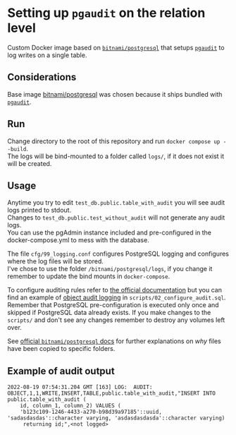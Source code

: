 # Setting up `pgaudit` on the relation level

Custom Docker image based on [`bitnami/postgresql`](https://hub.docker.com/r/bitnami/postgresql/) that setups [`pgaudit`](https://github.com/pgaudit/pgaudit) to log writes on a single table.

## Considerations

Base image [bitnami/postgresql](https://hub.docker.com/r/bitnami/postgresql/) was chosen because it ships bundled with [`pgaudit`](https://github.com/pgaudit/pgaudit).

## Run

Change directory to the root of this repository and run `docker compose up --build`.  
The logs will be bind-mounted to a folder called `logs/`, if it does not exist it will be created.

## Usage

Anytime you try to edit `test_db.public.table_with_audit` you will see audit logs printed to stdout.  
Changes to `test_db.public.test_without_audit` will not generate any audit logs.  
You can use the pgAdmin instance included and pre-configured in the docker-compose.yml to mess with the database.

The file `cfg/99_logging.conf` configures PostgreSQL logging and configures where the log files will be stored.  
I've chose to use the folder `/bitnami/postgresql/logs`, if you change it remember to update the bind mounts in `docker-compose`.

To configure auditing rules refer to [the official documentation](https://github.com/pgaudit/pgaudit) but you can find an example of [object audit logging](https://github.com/pgaudit/pgaudit#object-audit-logging) in `scripts/02_configure_audit.sql`.  
Remember that PostgreSQL pre-configuration is executed only once and skipped if PostgreSQL data already exists. If you make changes to the `scripts/` and don't see any changes remember to destroy any volumes left over.

See [official `bitnami/postgresql` docs](https://github.com/bitnami/containers/tree/main/bitnami/postgresql) for further explanations on _why_ files have been copied to specific folders.

## Example of audit output

```
2022-08-19 07:54:31.204 GMT [163] LOG:  AUDIT: OBJECT,1,1,WRITE,INSERT,TABLE,public.table_with_audit,"INSERT INTO public.table_with_audit (
	id, column_1, column_2) VALUES (
	'b123c109-1246-4433-a270-b98d39a97185'::uuid, 'sadasdasdas'::character varying, 'asdasdasdasda'::character varying)
	 returning id;",<not logged>
```

